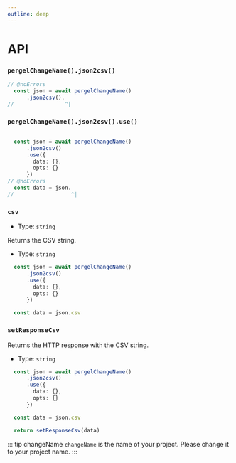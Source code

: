 ```yaml
---
outline: deep
---
```


# API

### `pergelChangeName().json2csv()`

```ts twoslash [server]
// @noErrors
  const json = await pergelChangeName()
      .json2csv().
//                ^|
```


### `pergelChangeName().json2csv().use()`

```ts twoslash [server]

  const json = await pergelChangeName()
      .json2csv()
      .use({
        data: {},
        opts: {}
      })
// @noErrors
  const data = json.
//                  ^|
```

### `csv`

- Type: `string`

Returns the CSV string.

- Type: `string`

```ts twoslash [server]
  const json = await pergelChangeName()
      .json2csv()
      .use({
        data: {},
        opts: {}
      })

  const data = json.csv
```

### `setResponseCsv`

Returns the HTTP response with the CSV string.

- Type: `string`

```ts twoslash [server]
  const json = await pergelChangeName()
      .json2csv()
      .use({
        data: {},
        opts: {}
      })

  const data = json.csv

  return setResponseCsv(data)
```

<!-- automd:changeName -->

::: tip changeName
`changeName` is the name of your project. Please change it to your project name.
:::

<!-- /automd -->